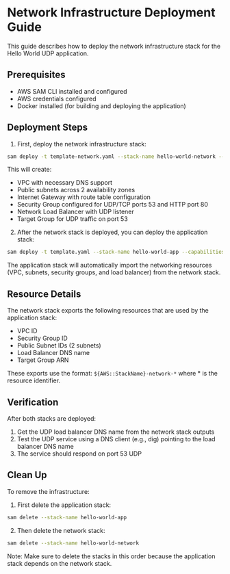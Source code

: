 # Network Infrastructure Deployment Guide

This guide describes how to deploy the network infrastructure stack for the Hello World UDP application.

## Prerequisites

- AWS SAM CLI installed and configured
- AWS credentials configured
- Docker installed (for building and deploying the application)

## Deployment Steps

1. First, deploy the network infrastructure stack:

```bash
sam deploy -t template-network.yaml --stack-name hello-world-network --capabilities CAPABILITY_IAM
```

This will create:
- VPC with necessary DNS support
- Public subnets across 2 availability zones
- Internet Gateway with route table configuration
- Security Group configured for UDP/TCP ports 53 and HTTP port 80
- Network Load Balancer with UDP listener
- Target Group for UDP traffic on port 53

2. After the network stack is deployed, you can deploy the application stack:

```bash
sam deploy -t template.yaml --stack-name hello-world-app --capabilities CAPABILITY_IAM
```

The application stack will automatically import the networking resources (VPC, subnets, security groups, and load balancer) from the network stack.

## Resource Details

The network stack exports the following resources that are used by the application stack:
- VPC ID
- Security Group ID
- Public Subnet IDs (2 subnets)
- Load Balancer DNS name
- Target Group ARN

These exports use the format: `${AWS::StackName}-network-*` where * is the resource identifier.

## Verification

After both stacks are deployed:
1. Get the UDP load balancer DNS name from the network stack outputs
2. Test the UDP service using a DNS client (e.g., dig) pointing to the load balancer DNS name
3. The service should respond on port 53 UDP

## Clean Up

To remove the infrastructure:
1. First delete the application stack:
```bash
sam delete --stack-name hello-world-app
```

2. Then delete the network stack:
```bash
sam delete --stack-name hello-world-network
```

Note: Make sure to delete the stacks in this order because the application stack depends on the network stack.